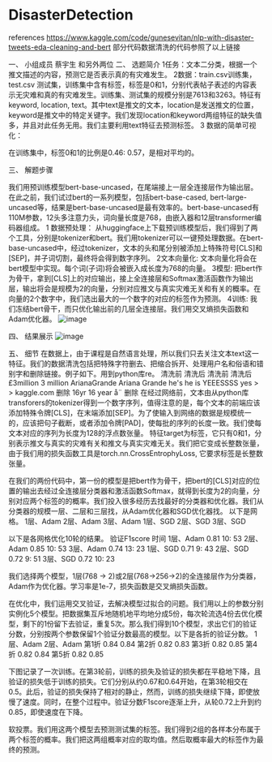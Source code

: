 # DisasterDetection

references https://www.kaggle.com/code/gunesevitan/nlp-with-disaster-tweets-eda-cleaning-and-bert
部分代码数据清洗的代码参照了以上链接

一、	小组成员
蔡宇生 和另外两位
二、	选题简介
1任务：文本二分类，根据一个推文描述的内容，预测它是否表示真的有灾难发生。
2数据：train.csv训练集，test.csv 测试集，训练集中含有标签，标签是0和1，分别代表帖子表述的内容表示无灾难和真的有灾难发生。训练集、测试集的规模分别是7613和3263。特征有keyword, location, text。其中text是推文的文本，location是发送推文的位置，keyword是推文中的特定关键字。我们发现location和keyword两组特征的缺失值多，并且对此任务无用。我们主要利用text特征去预测标签。
3 数据的简单可视化：
 
在训练集中，标签0和1的比例是0.46: 0.57，是相对平均的。

三、	解题步骤

我们用预训练模型bert-base-uncased，在尾端接上一层全连接层作为输出层。在此之前，我们试过bert的一系列模型，包括bert-base-cased, bert-large-uncased等，结果是bert-base-uncased是最有效率的。bert-base-uncased有110M参数，12头多注意力头，词向量长度是768，由嵌入器和12层transformer编码器组成。
1 数据预处理：
从huggingface上下载预训练模型后，我们得到了两个工具，分别是tokenizer和bert。我们用tokenizer可以一键预处理数据。在bert-base-uncased中，经过tokenizer，文本的头和尾分别被添加上特殊符号[CLS]和[SEP]，并子词切割，最终将会得到数字序列。
2文本向量化:
文本向量化将会在bert模型中实现。每个词(子词)将会被嵌入成长度为768的向量。
3模型:
把bert作为骨干，拿到[CLS]上的对应输出，接上全连接层和Softmax激活函数作为输出层，输出将会是规模为2的向量，分别对应推文与真实灾难无关和有关的概率。在向量的2个数字中，我们选出最大的一个数字的对应的标签作为预测。
4训练:
我们冻结bert骨干，而只优化输出前的几层全连接层。我们用交叉熵损失函数和Adam优化器。
 ![image](https://github.com/cysen77/DisasterDetection/assets/86369829/9d71ec62-cde7-4272-9ffb-401ee9e7475c)

	
四、	结果展示
 ![image](https://github.com/cysen77/DisasterDetection/assets/86369829/9497ab1c-fce2-4ae9-a994-db53f6ba31cd)

五、	细节
在数据上，由于课程是自然语言处理，所以我们只去关注文本text这一特征。我们的数据清洗包括把特殊字符删去、把缩合拆开、处理用户名和俗语和错别字和删除链接。例子如下。用到python库re。
清洗前	清洗后	清洗前	清洗后
£3million 	3 million	ArianaGrande	Ariana Grande
he's	he is	YEEESSSS	yes
&gt;	>	kaggle.com	删除
16yr	16 year	å¨	删除
在经过网络前，文本由从python库transforers的tokenizer得到一个数字序列，值得注意的是，每个文本的前端应该添加特殊令牌[CLS]，在末端添加[SEP]。为了使输入到网络的数据是规模统一的，应该把句子截断，或者添加令牌[PAD]，使每批的序列的长度一致。我们使每文本对应的序列为长度为128的浮点数张量。
特征target为标签，它只有0和1，分别表示推文与真实的灾难有关和推文与真实灾难无关。我们把它变成长整数张量，由于我们用的损失函数工具是torch.nn.CrossEntrophyLoss, 它要求标签是长整数张量。

在我们的两份代码中，第一份的模型是把bert作为骨干，把bert的[CLS]对应的位置的输出去经过全连接层分类器和激活函数Softmax，就得到长度为2的向量，分别对应两个标签的的概率。我们投入很多经历去找最好的分类器和优化器。我们从分类器的规模一层、二层和三层找，从Adam优化器和SGD优化器找。
以下是网格。
1层、Adam	2层、Adam	3层、Adam
1层、SGD	2层、SGD	3层、SGD

以下是各网格优化10轮的结果。
	验证F1score	时间
1层、Adam	0.81	10: 53
2层、Adam	0.85	10: 53
3层、Adam	0.74	13: 23
1层、SGD	0.71	9: 43
2层、SGD	0.72	9: 51
3层、SGD	0.72	10: 23

我们选择两个模型，1层(768 -> 2)或2层(768->256->2)的全连接层作为分类器，Adam作为优化器。学习率是1e-7，损失函数是交叉熵损失函数。

在优化中，我们运用交叉验证，去解决模型过拟合的问题。我们用以上的参数分别实例化5个模型。把数据集互斥地随机地平均地分成5份，每次轮流选4份去优化模型，剩下的1份留下去验证，重复5次。那么我们得到10个模型，求出它们的验证分数，分别按两个参数保留1个验证分数最高的模型。以下是各折的验证分数。
	1层、Adam	2层、Adam
第1折	0.84	0.84
第2折	0.82	0.83
第3折	0.82	0.85
第4折	0.82	0.84
第5折	0.82	0.85

下图记录了一次训练。在第3轮前，训练的损失及验证的损失都在平稳地下降，且验证的损失低于训练的损失。它们分别从约0.67和0.64开始，在第3轮相交在0.5。此后，验证的损失保持了相对的静止，然而，训练的损失继续下降，即使放慢了速度。同时，在整个过程中。验证分数F1score逐渐上升，从轮0.72上升到约0.85，即使速度在下降。
 
软投票。我们用这两个模型去预测测试集的标签。我们得到2组的各样本分布属于两个标签的概率。我们把这两组概率对应的取均值。然后取概率最大的标签作为最终的预测。



